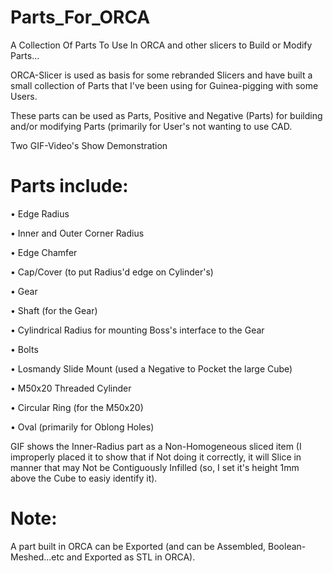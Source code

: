 # Parts_For_ORCA
A Collection Of Parts To Use In ORCA and other slicers to Build or Modify Parts...

ORCA-Slicer is used as basis for some rebranded Slicers and have built a small collection of Parts that I've been using for Guinea-pigging with some Users.

These parts can be used as Parts, Positive and Negative (Parts) for building and/or modifying Parts (primarily for User's not wanting to use CAD.

Two GIF-Video's Show Demonstration

# Parts include:
• Edge Radius

• Inner and Outer Corner Radius

• Edge Chamfer

• Cap/Cover (to put Radius'd edge on Cylinder's)

• Gear

• Shaft (for the Gear)

• Cylindrical Radius for mounting Boss's interface to the Gear

• Bolts

• Losmandy Slide Mount (used a Negative to Pocket the large Cube)

• M50x20 Threaded Cylinder

• Circular Ring (for the M50x20)

• Oval (primarily for Oblong Holes)

GIF shows the Inner-Radius part as a Non-Homogeneous sliced item (I improperly placed it to show that if Not doing it correctly, it will Slice in manner that may Not be Contiguously Infilled (so, I set it's height 1mm above the Cube to easiy identify it).

# Note:
A part built in ORCA can be Exported (and can be Assembled, Boolean-Meshed...etc and Exported as STL in ORCA).

